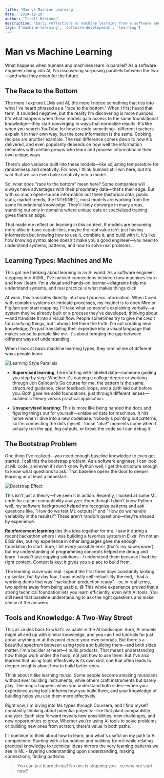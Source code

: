 ```yaml
---
title: 'Man vs Machine Learning'
date: '2024-12-28'
author: 'Tirell Mckinnon'
description: 'Early reflections on machine learning from a software engineer's perspective'
tags: ['machine-learning', 'software-development', 'learning']
---
```


# Man vs Machine Learning

What happens when humans and machines learn in parallel? As a software engineer diving into AI, I'm discovering surprising parallels between the two—and what they mean for the future.

## The Race to the Bottom

The more I explore LLMs and AI, the more I notice something that ties into what I've heard phrased as a "race to the bottom." When I first heard that term, it sounded negative, but the reality I'm discovering is more nuanced. It's what happens when these models gain access to the same foundational knowledge—they start converging in ways that normalize results. It's like when you search YouTube for how to code something—different teachers explain it in their own way, but the core information is the same. Cooking recipes are another example. The real difference comes down to how it's delivered, and even popularity depends on how well the information resonates with certain groups who learn and process information in their own unique ways.

There's also variance built into these models—like adjusting temperature for randomness and creativity. For now, I think humans still win here, but it's wild that we can even bake creativity into a model.

So, what does "race to the bottom" mean here? Some companies will always have advantages with their proprietary data—that's their edge. But with so much open-source information out there (historical data, public stats, market trends, the INTERNET), most models are working from the same foundational knowledge. They'll likely converge in many areas, standing out only in domains where unique data or specialized training gives them an edge.

That made me reflect on learning in this context. If models are becoming more alike in base capabilities, maybe the real value isn't just having information but knowing how to use it, combine it, and build with it. It's like how knowing syntax alone doesn't make you a good engineer—you need to understand systems, patterns, and how to solve real problems.

## Learning Types: Machines and Me

This got me thinking about learning in an AI world. As a software engineer stepping into AI/ML, I've noticed connections between how machines learn and how I learn. I'm a visual and hands-on learner—diagrams help me understand systems, and real practice is what makes things click.

At work, this translates directly into how I process information. When faced with complex systems or intricate processes, my instinct is to open Miro or FigJam and start mapping. I'll take what someone's explaining verbally—a system they've already built or a process they've developed, thinking about—and translate it into a visual flow. People sometimes try to give me credit for clarifying things, but I always tell them the truth: I'm not creating new knowledge, I'm just translating their expertise into a visual language that makes sense to people like me. It's about bridging the gap between different ways of understanding.

When I look at basic machine learning types, they remind me of different ways people learn:

![Learning Style Parallels](/diagrams/learning_styles.svg)

- **Supervised learning**: Like starting with labeled data—someone guiding you step by step. Whether it's earning a college degree or working through Jon Calhoun's Go course for me, the pattern is the same: structured guidance, clear feedback loops, and a path laid out before you. Both gave me solid foundations, just through different lenses—academic theory versus practical application.

- **Unsupervised learning**: This is more like being handed the docs and figuring things out for yourself—unlabeled data for machines. It hits home when I dive into a new codebase. Nobody's pointing out patterns, so I'm connecting the dots myself. Those "aha!" moments come when I actually run the app, log outputs, or break the code so I can debug it.

## The Bootstrap Problem

One thing I've realized—you need enough baseline knowledge to even get started. I call this the bootstrap problem. As a software engineer, I can look at ML code, and even if I don't know Python well, I get the structure enough to know what questions to ask. That baseline opens the door to deeper learning or at least a headstart.

![Bootstrap Effect](/diagrams/bootstrap-learning.svg)

This isn't just a theory—I've seen it in action. Recently, I looked at some ML code for a plant compatibility analyzer. Even though I didn't know Python well, my software background helped me recognize patterns and ask questions like, "How do we test ML outputs?" and "How do we handle variability in the results?" These aren't random questions—they're shaped by experience.

**Reinforcement learning** ties this idea together for me. I saw it during a recent hackathon where I was building a favorites system in Elixir. I'm not an Elixir dev, but my experience in other languages gave me enough foundation to start. Sure, I hit every possible error (that's my superpower), but my understanding of programming concepts helped me debug and learn. I wasn't just copying solutions—I understood them because I had the right context. Context is key; it gives you a place to build from.

The learning curve was real. I spent the first three days constantly looking up syntax, but by day four, I was mostly self-reliant. By the end, I had a working demo that was "hackathon production ready"—or, in real terms, two sprints away from being usable. 😅 This whole experience proved that a strong technical foundation lets you learn efficiently, even with AI tools. You still need that baseline understanding to ask the right questions and make sense of the answers.

## Tools and Knowledge: A Two-Way Street

This all circles back to what's valuable in the AI landscape. Sure, AI models might all end up with similar knowledge, and you can find tutorials for just about anything or at this point create your own tutorials. But there's a beautiful spectrum between using tools and building them—and both sides matter. I'm a builder at heart—I build products. That means understanding how things work under the hood, not just how to use them. But I've also learned that using tools effectively is its own skill, one that often leads to deeper insights about how to build better ones.

Think about it like learning music. Some people become amazing musicians without ever building instruments, while others craft instruments but barely play. The magic happens when you understand both sides—when your experience using tools informs how you build them, and your knowledge of building helps you use them more effectively.

Right now, I'm diving into ML types through Coursera, and I find myself constantly thinking about potential projects—like that plant compatibility analyzer. Each step forward reveals new possibilities, new challenges, and new opportunities to grow. Whether you're using AI tools to solve problems or building new ones from scratch, there's value in both paths.

I'll continue to think about how to learn, and what's useful on my path to AI competence. Starting with a foundation and building from it while relating practical knowledge to technical ideas mirrors the very learning patterns we see in ML - layering understanding upon understanding, making connections, finding patterns.

> You can just learn things! No one is stopping you—so why not start now?

